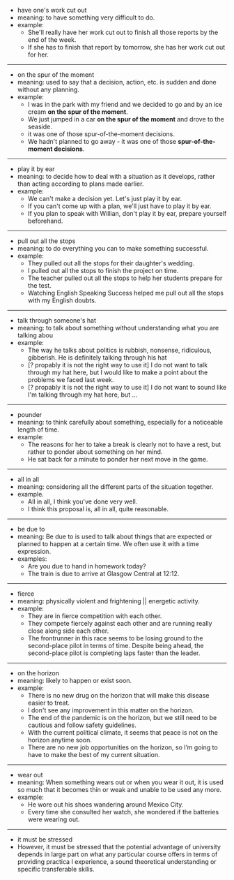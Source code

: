 - have one's work cut out
- meaning: to have something very difficult to do.
- example:
    - She'll really have her work cut out to finish all those reports by the end of the week.
    - If she has to finish that report by tomorrow, she has her work cut out for her.

---
- on the spur of the moment
- meaning: used to say that a decision, action, etc. is sudden and done without any planning.
- example:
    - I was in the park with my friend and we decided to go and by an ice cream **on the spur of the moment**.
    - We just jumped in a car **on the spur of the moment** and drove to the seaside.
    - it was one of those spur-of-the-moment decisions.
    - We hadn't planned to go away - it was one of those **spur-of-the-moment decisions**.

---
- play it by ear
- meaning: to decide how to deal with a situation as it develops, rather than acting according to plans made earlier.
- example:
    - We can't make a decision yet. Let's just play it by ear.
    - If you can't come up with a plan, we'll just have to play it by ear.
    - If you plan to speak with Willian, don't play it by ear, prepare yourself beforehand.

---
- pull out all the stops
- meaning: to do everything you can to make something successful.
- example:
    - They pulled out all the stops for their daughter's wedding.
    - I pulled out all the stops to finish the project on time.
    - The teacher pulled out all the stops to help her students prepare for the test.
    - Watching English Speaking Success helped me pull out all the stops with my English doubts.

---
- talk through someone's hat
- meaning: to talk about something without understanding what you are talking abou
- example:
    - The way he talks about politics is rubbish, nonsense, ridiculous, gibberish. He is definitely talking through his hat
    - [? propably it is not the right way to use it] I do not want to talk through my hat here, but I would like to make a point about the problems we faced last week.
    - [? propably it is not the right way to use it] I do not want to sound like I'm talking through my hat here, but ...

---
- pounder
- meaning: to think carefully about something, especially for a noticeable length of time.
- example:
    - The reasons for her to take a break is clearly not to have a rest, but rather to ponder about something on her mind.
    - He sat back for a minute to ponder her next move in the game.

---
- all in all
- meaning: considering all the different parts of the situation together.
- example.
    - All in all, I think you've done very well.
    - I think this proposal is, all in all, quite reasonable.

---
- be due to
- meaning: Be due to is used to talk about things that are expected or planned to happen at a certain time. We often use it with a time expression.
- examples:
    - Are you due to hand in homework today?
    - The train is due to arrive at Glasgow Central at 12:12.


---
- fierce
- meaning: physically violent and frightening ||  energetic activity.
- example:
    - They are in fierce competition with each other.
    - They compete fiercely against each other and are running really close along side each other.
    - The frontrunner in this race seems to be losing ground to the second-place pilot in terms of time. Despite being ahead, the second-place pilot is completing laps faster than the leader.

---
- on the horizon
- meaning: likely to happen or exist soon.
- example:
    - There is no new drug on the horizon that will make this disease easier to treat.
    - I don't see any improvement in this matter on the horizon.
    - The end of the pandemic is on the horizon, but we still need to be cautious and follow safety guidelines.
    - With the current political climate, it seems that peace is not on the horizon anytime soon.
    - There are no new job opportunities on the horizon, so I’m going to have to make the best of my current situation.

--- 
- wear out
- meaning: When something wears out or when you wear it out, it is used so much that it becomes thin or weak and unable to be used any more.
- example:
    - He wore out his shoes wandering around Mexico City.
    - Every time she consulted her watch, she wondered if the batteries were wearing out.

---
- it must be stressed
- However, it must be stressed that the potential advantage of university depends in large part on what any particular course offers in terms of providing practica I experience, a sound theoretical understanding or specific transferable skilis.

